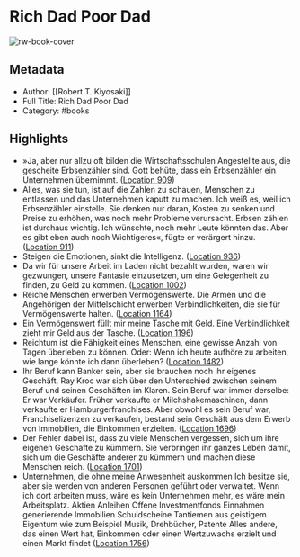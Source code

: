 # Rich Dad Poor Dad

![rw-book-cover](https://images-na.ssl-images-amazon.com/images/I/51zcMqY7GQL._SL200_.jpg)

## Metadata
- Author: [[Robert T. Kiyosaki]]
- Full Title: Rich Dad Poor Dad
- Category: #books

## Highlights
- »Ja, aber nur allzu oft bilden die Wirtschaftsschulen Angestellte aus, die gescheite Erbsenzähler sind. Gott behüte, dass ein Erbsenzähler ein Unternehmen übernimmt. ([Location 909](https://readwise.io/to_kindle?action=open&asin=B00KRGYEQS&location=909))
- Alles, was sie tun, ist auf die Zahlen zu schauen, Menschen zu entlassen und das Unternehmen kaputt zu machen. Ich weiß es, weil ich Erbsenzähler einstelle. Sie denken nur daran, Kosten zu senken und Preise zu erhöhen, was noch mehr Probleme verursacht. Erbsen zählen ist durchaus wichtig. Ich wünschte, noch mehr Leute könnten das. Aber es gibt eben auch noch Wichtigeres«, fügte er verärgert hinzu. ([Location 911](https://readwise.io/to_kindle?action=open&asin=B00KRGYEQS&location=911))
- Steigen die Emotionen, sinkt die Intelligenz. ([Location 936](https://readwise.io/to_kindle?action=open&asin=B00KRGYEQS&location=936))
- Da wir für unsere Arbeit im Laden nicht bezahlt wurden, waren wir gezwungen, unsere Fantasie einzusetzen, um eine Gelegenheit zu finden, zu Geld zu kommen. ([Location 1002](https://readwise.io/to_kindle?action=open&asin=B00KRGYEQS&location=1002))
- Reiche Menschen erwerben Vermögenswerte. Die Armen und die Angehörigen der Mittelschicht erwerben Verbindlichkeiten, die sie für Vermögenswerte halten. ([Location 1164](https://readwise.io/to_kindle?action=open&asin=B00KRGYEQS&location=1164))
- Ein Vermögenswert füllt mir meine Tasche mit Geld. Eine Verbindlichkeit zieht mir Geld aus der Tasche. ([Location 1196](https://readwise.io/to_kindle?action=open&asin=B00KRGYEQS&location=1196))
- Reichtum ist die Fähigkeit eines Menschen, eine gewisse Anzahl von Tagen überleben zu können. Oder: Wenn ich heute aufhöre zu arbeiten, wie lange könnte ich dann überleben? ([Location 1482](https://readwise.io/to_kindle?action=open&asin=B00KRGYEQS&location=1482))
- Ihr Beruf kann Banker sein, aber sie brauchen noch ihr eigenes Geschäft. Ray Kroc war sich über den Unterschied zwischen seinem Beruf und seinen Geschäften im Klaren. Sein Beruf war immer derselbe: Er war Verkäufer. Früher verkaufte er Milchshakemaschinen, dann verkaufte er Hamburgerfranchises. Aber obwohl es sein Beruf war, Franchiselizenzen zu verkaufen, bestand sein Geschäft aus dem Erwerb von Immobilien, die Einkommen erzielten. ([Location 1696](https://readwise.io/to_kindle?action=open&asin=B00KRGYEQS&location=1696))
- Der Fehler dabei ist, dass zu viele Menschen vergessen, sich um ihre eigenen Geschäfte zu kümmern. Sie verbringen ihr ganzes Leben damit, sich um die Geschäfte anderer zu kümmern und machen diese Menschen reich. ([Location 1701](https://readwise.io/to_kindle?action=open&asin=B00KRGYEQS&location=1701))
- Unternehmen, die ohne meine Anwesenheit auskommen Ich besitze sie, aber sie werden von anderen Personen geführt oder verwaltet. Wenn ich dort arbeiten muss, wäre es kein Unternehmen mehr, es wäre mein Arbeitsplatz. Aktien Anleihen Offene Investmentfonds Einnahmen generierende Immobilien Schuldscheine Tantiemen aus geistigem Eigentum wie zum Beispiel Musik, Drehbücher, Patente Alles andere, das einen Wert hat, Einkommen oder einen Wertzuwachs erzielt und einen Markt findet ([Location 1756](https://readwise.io/to_kindle?action=open&asin=B00KRGYEQS&location=1756))
